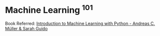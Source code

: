 # Machine Learning <sup>101</sup>
 Book Referred: [Introduction to Machine Learning with Python - Andreas C. Müller & Sarah Guido](https://learning.oreilly.com/library/view/introduction-to-machine/9781449369880/)
